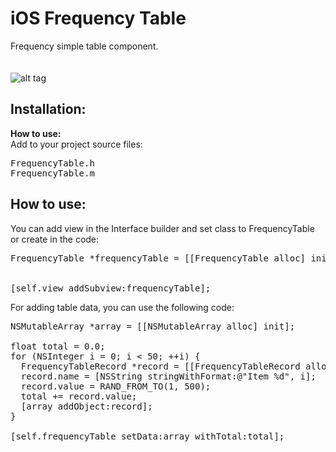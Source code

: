 iOS Frequency Table
===================

Frequency simple table component.<br><br><br>
![alt tag](https://raw.github.com/maximbilan/ios_frequency_table/master/img/img1.png)

## Installation:

<b>How to use:</b>
<br>
Add to your project source files: <br>
<pre>
FrequencyTable.h
FrequencyTable.m
</pre>

## How to use:

You can add view in the Interface builder and set class to FrequencyTable or create in the code: <br>
<pre>
FrequencyTable *frequencyTable = [[FrequencyTable alloc] initWithPositionWithX:0
                                                                         withY:0
                                                                  isWideScreen:YES];
[self.view addSubview:frequencyTable];
</pre>
For adding table data, you can use the following code: <br>
<pre>
NSMutableArray *array = [[NSMutableArray alloc] init];
  
float total = 0.0;
for (NSInteger i = 0; i &#60; 50; ++i) {
  FrequencyTableRecord *record = [[FrequencyTableRecord alloc] init];
  record.name = [NSString stringWithFormat:@"Item %d", i];
  record.value = RAND_FROM_TO(1, 500);
  total += record.value;
  [array addObject:record];
}
  
[self.frequencyTable setData:array withTotal:total];
</pre>
